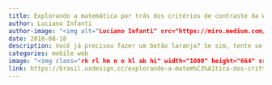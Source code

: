 ```yaml
---
title: Explorando a matemática por trás dos critérios de contraste da WCAG
author: Luciano Infanti
author-image: "<img alt="Luciano Infanti" src="https://miro.medium.com/fit/c/96/96/1*dlU10X7Ot5m0JAwWzDhtng.png" class="l cr lk lj" width="48" height="48">"
date: 2018-08-18
description: Você já precisou fazer um botão laranja? Se sim, tente se lembrar que cor de texto escolheu para o rótulo. 
categories: mobile web
image: "<img class="rk rl hm n o hl ab hi" width="1000" height="664" src="https://miro.medium.com/max/2000/1*Gaz2UEt3SkOhmVImCzUbEw.png">"
link: https://brasil.uxdesign.cc/explorando-a-matem%C3%A1tica-dos-crit%C3%A9rios-de-contraste-da-wcag-caa7d8093b83
---
```


